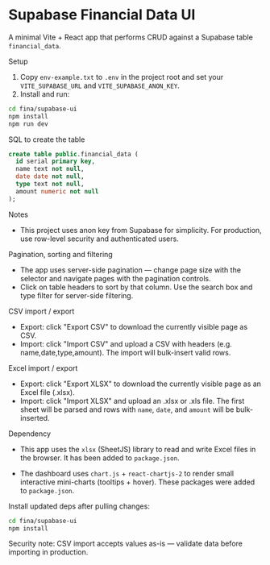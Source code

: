 # Supabase Financial Data UI

A minimal Vite + React app that performs CRUD against a Supabase table `financial_data`.

Setup

1. Copy `env-example.txt` to `.env` in the project root and set your `VITE_SUPABASE_URL` and `VITE_SUPABASE_ANON_KEY`.
2. Install and run:

```bash
cd fina/supabase-ui
npm install
npm run dev
```

SQL to create the table

```sql
create table public.financial_data (
  id serial primary key,
  name text not null,
  date date not null,
  type text not null,
  amount numeric not null
);
```

Notes

- This project uses anon key from Supabase for simplicity. For production, use row-level security and authenticated users.

Pagination, sorting and filtering

- The app uses server-side pagination — change page size with the selector and navigate pages with the pagination controls.
- Click on table headers to sort by that column. Use the search box and type filter for server-side filtering.

CSV import / export

- Export: click "Export CSV" to download the currently visible page as CSV.
- Import: click "Import CSV" and upload a CSV with headers (e.g. name,date,type,amount). The import will bulk-insert valid rows.

Excel import / export

- Export: click "Export XLSX" to download the currently visible page as an Excel file (.xlsx).
- Import: click "Import XLSX" and upload an .xlsx or .xls file. The first sheet will be parsed and rows with `name`, `date`, and `amount` will be bulk-inserted.

Dependency

- This app uses the `xlsx` (SheetJS) library to read and write Excel files in the browser. It has been added to `package.json`.

- The dashboard uses `chart.js` + `react-chartjs-2` to render small interactive mini-charts (tooltips + hover). These packages were added to `package.json`.

Install updated deps after pulling changes:

```bash
cd fina/supabase-ui
npm install
```

Security note: CSV import accepts values as-is — validate data before importing in production.
